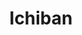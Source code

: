 ---
layout: place
title: "Ichiban"
permalink: /pennsylvania/erie/ichiban.html
stateAbbr: PA
stateName: Pennsylvania
cityName: Erie
seo:
  name: "Ichiban"
  type: Restaurant
  links: null
description: "Ichiban serves delicious sushi in Erie, Pennsylvania. Try fresh Japanese dishes for a great dining experience. "
place_id: ChIJUbPNPeZ9LYgRG_RlJ9-UV6Q
photos:
  - name: >-
      places/ChIJUbPNPeZ9LYgRG_RlJ9-UV6Q/photos/AeeoHcJi-S-U8VHZ74esyegG-Ludq5rtLH1kQgZXMNs9-fCllmTt4dhKGkTMKVpuRQMcscu47B19BEJcHD4EC-4Qhbr9IHn2_XV6YAJG40dXOcOkjiQ2K0BFuUtCukj2mmU0Q-ZXy6VMP0M-V4BFASBM9PAQcgehaqWVaoTpbop_YWkH4Sd9vJ5tRVqS0lrZ1dvgaGLRfLjlNCGZgvF3hNNErOXUEBxZEsv4qWN1ZDfYhxWZZtPRpj5sNVSKAaj8C71tDnAFSDxi5Sxy5eaToH_Gbfza0mopImPye-HGoNmIhDCYHvkkkSBKuG61hqX_R8KrQsfl6KsUojQbi32q5sPC9qYx1rMCAamjGnGret8pXMXUGnahEShGbK2H05MVBYlVmSV-g0pfR314REyaAZVj3eQU1TsKo9S5cqLDhiK5CgGRx4E
    widthPx: 3024
    heightPx: 4032
    authorAttributions:
      - displayName: Bella Abramia
        uri: https://maps.google.com/maps/contrib/108108534007820071483
        photoUri: >-
          https://lh3.googleusercontent.com/a-/ALV-UjUfcFCcrA5fN17453RkEqA4VQ72mHnqvdOnP6d8EDHn9zXT6cKVaQ=s100-p-k-no-mo
    flagContentUri: >-
      https://www.google.com/local/imagery/report/?cb_client=maps_api_places.places_api&image_key=!1e10!2sCIHM0ogKEICAgICmhrKslwE&hl=en-US
    googleMapsUri: >-
      https://www.google.com/maps/place//data=!3m4!1e2!3m2!1sCIHM0ogKEICAgICmhrKslwE!2e10!4m2!3m1!1s0x882d7de63dcdb351:0xa45794df2765f41b
  - name: >-
      places/ChIJUbPNPeZ9LYgRG_RlJ9-UV6Q/photos/AeeoHcJYf3s7jIHuOvGI5h2GnZHYgHk0chbrIzvvddkTw1XJgrmby5oc5OeIbPo-CfzV-AUCQ0lut7QXJv5bP0HB9xW3z63-cKfyHXjDEFzin31NsTe_pIn4l8aljk72C3c2SgQf-U9FSRqnzXqZkI5oZkFliu3N7HE3gu0LCiX1rnXUFmfAnCSJdHRTWyP_0sP1YHrLU7UF0gjsNkK-O-pOqSpcjbl8iwjLA-AnHcSiILALm0M2oF-FPqXx8D07e0KwR9sDdY62IXDuGb0LRPOxUEjRFIIshWm1ZbXuGidnqrJKVk1ZfPb-oSCaH8jj3bkPWDMlu879LeWxVPNdfRLYjUY0Z05p34UrInEpO3Rysp6jZzNpr_r-mbWj3lHzsJ7xH3auX_0QAfvPF2p7ygaNQVVy8WJsS56tkmPoN_7qJjz6xg
    widthPx: 4800
    heightPx: 3600
    authorAttributions:
      - displayName: John Fierst
        uri: https://maps.google.com/maps/contrib/116206606854734484982
        photoUri: >-
          https://lh3.googleusercontent.com/a-/ALV-UjXYieIzaKNcICT-QWb8ONZdGbLI5zI_6gTyLKcl1VI9PfrCBWQCew=s100-p-k-no-mo
    flagContentUri: >-
      https://www.google.com/local/imagery/report/?cb_client=maps_api_places.places_api&image_key=!1e10!2sCIHM0ogKEICAgICaupqyFg&hl=en-US
    googleMapsUri: >-
      https://www.google.com/maps/place//data=!3m4!1e2!3m2!1sCIHM0ogKEICAgICaupqyFg!2e10!4m2!3m1!1s0x882d7de63dcdb351:0xa45794df2765f41b
  - name: >-
      places/ChIJUbPNPeZ9LYgRG_RlJ9-UV6Q/photos/AeeoHcKtzeTPEA-gRUJLbGwvte2ox5bqp0AG21aA37A40AITPdNp_90I2zxCLgfoUSn4rOFfHum6SXfjqkK36rzjID_7Ftw0BqqXCe0rgy4oDWBAw4aCtz_XR6McVQ7zsbGrrgSH1A0qzy2uJhAklEnuDTkBhUnh8WQT074G1ggZ_rFDuIjsJThVKENC9yKOS0OD6QCTFtWctkY0kvWcvAQ_QvwgnmpMSu39SAtwbGa-TWxl_DQfP254pscqMRWuJ327Q1DcNr9OKoyGgd2T2UmRh806Mpf3S5uB9DQRW_I9BtM1xxRGFhzOV7i49kNz2cVwsEpcJAnqAsuR3pcs2aqci4rYvz6rI_H6e1hmrTOG9lshH7pHDdYA7zF4ZcYU3qKJKcHcpKpPDZCUE7YCmMt7o7sBmv11OsJZqwMOyAzwGPj6dg
    widthPx: 4032
    heightPx: 2268
    authorAttributions:
      - displayName: Jon Hall
        uri: https://maps.google.com/maps/contrib/112629663952047177874
        photoUri: >-
          https://lh3.googleusercontent.com/a-/ALV-UjXjWrCej6Utq4gdpIK_YsNJIrAEHfVpyrgPrjGsC3MlyA-exNjGeQ=s100-p-k-no-mo
    flagContentUri: >-
      https://www.google.com/local/imagery/report/?cb_client=maps_api_places.places_api&image_key=!1e10!2sCIHM0ogKEICAgIChyO-AGQ&hl=en-US
    googleMapsUri: >-
      https://www.google.com/maps/place//data=!3m4!1e2!3m2!1sCIHM0ogKEICAgIChyO-AGQ!2e10!4m2!3m1!1s0x882d7de63dcdb351:0xa45794df2765f41b
  - name: >-
      places/ChIJUbPNPeZ9LYgRG_RlJ9-UV6Q/photos/AeeoHcLun_uzmL3gzESa_rlGLdMzaO0Cqfnx9gSfpZ4Q8BSjz3OakhMqgkCBaS1tYMFsTI3bOxZgk50iT9lLN3h3hchgKRM--YDj-9K7wU92Ab0zbxzESxBgEpQyM-HvHtsKE4U5ZMNkWNT5Bf-Bi9CZ3vMObIKaK0dGYrS2cjbRcw1TtIzXwInAqo8rH5ec_J8i-Nho6DypX4FJ6Hz9aZTAyKwsF7LuRK-c7M62QR5ZAQlQdwSGbTU4puwnLLvKt8S3DUskKGPdqusxKFT5j_i2Q33hO2uU6jPxD0lJtW8Gub5K3s8gbe80MM8_7Kqrx7fgsj3Jm_X7RW4YcNAUGntp41yiLfSYVtHPZotNf3cOZfsRbPV6iGrePRiT3rVK6VqPmcqMihVASVmSAX5OdiouiMNxPVIhOzcfRALmZb2z6IEw26Jr
    widthPx: 4032
    heightPx: 3024
    authorAttributions:
      - displayName: Ditte Piil
        uri: https://maps.google.com/maps/contrib/108235370398594083862
        photoUri: >-
          https://lh3.googleusercontent.com/a-/ALV-UjV-wtLc9tOmdEbd9e4LexkcQijI2ayfLNtzCc4Z_aZSmMQWIXGR=s100-p-k-no-mo
    flagContentUri: >-
      https://www.google.com/local/imagery/report/?cb_client=maps_api_places.places_api&image_key=!1e10!2sCIHM0ogKEICAgIDHtfHjqgE&hl=en-US
    googleMapsUri: >-
      https://www.google.com/maps/place//data=!3m4!1e2!3m2!1sCIHM0ogKEICAgIDHtfHjqgE!2e10!4m2!3m1!1s0x882d7de63dcdb351:0xa45794df2765f41b
  - name: >-
      places/ChIJUbPNPeZ9LYgRG_RlJ9-UV6Q/photos/AeeoHcIeayhSAD_QLUDCkh8K6zoJB8zU6TzZ-_Siq0XTh9ZkzXPWlLDef3hL6pqb_EOPrcK573dCglDKLX1EXrPo0Rl1JzVjOEvjyFJ0cehHFseJevF0cHUMFOwx3IugY-r0iHW9rHEiXOmAjGmSsImlmMxwz9Kfj3zeukwtfeMQ8UdNMiqNzkVMI5zuKzFaXhTANAcpNEXy7X4PaY1ZUKOdS4pjO49L__NmLTCsjonV-oBh1w93_0PXqBqLU1O9JLRvFjR8e2HZBO28f2zstxNp5mTUn7uXSeYRleUGCy23wDa3NYlNxUxbd4KKzAZ6tmgxuZvYn-ng4i5XPg9ymYyjCKuHCRyAz83RskTRUiphZcFwp0oojWpDKelk2URvujqrR7hWswOiDBdCAviolFnGlHY17rnAbKj6gBNKvA3OmC9codeo
    widthPx: 4032
    heightPx: 2268
    authorAttributions:
      - displayName: A.J MIC
        uri: https://maps.google.com/maps/contrib/106117030675093697364
        photoUri: >-
          https://lh3.googleusercontent.com/a-/ALV-UjX1RlSW7f1Kb34ZH-K-oTeq7EAf4x9d6Y4uLwtDlUTQXI8yzRG0=s100-p-k-no-mo
    flagContentUri: >-
      https://www.google.com/local/imagery/report/?cb_client=maps_api_places.places_api&image_key=!1e10!2sCIHM0ogKEICAgIDO7oO94AE&hl=en-US
    googleMapsUri: >-
      https://www.google.com/maps/place//data=!3m4!1e2!3m2!1sCIHM0ogKEICAgIDO7oO94AE!2e10!4m2!3m1!1s0x882d7de63dcdb351:0xa45794df2765f41b
  - name: >-
      places/ChIJUbPNPeZ9LYgRG_RlJ9-UV6Q/photos/AeeoHcIafmYU7ZV2HecpjF4XwWaGeHM8p1QI-x45tWTlT52soh91qV9f9H35beASd8Rkc011205REV9BHR-a22SVsUlHWbr3JTRP70GGPM70vQG4LW27ZDSs6-SqChmpB3RDHxFXDe28Bj8IoYYF8FoAnfJ9JFwq7kTVi0jBKRLPcyyRUruwmLjeHyNOw3UrzWn9chXxEkGlGwxlt2tD_Z998N70KKFWJumrarfziGUyntxIuAGLWO_1BW86Uo5TB2FBaJRQhslIr3AqE8JyVyutwws-TdoBBXxQWVp4DJepKNJCyHuT84YXsYsQj0XSxk-vHO6OuqVVKI7QXmkGlpbG1TkSWEKRRLeNlzoYdEYQCIF5In1hTcNBvVGzxvWCz86YEvQ_J3GEGfb2scHAyVTWUbKWZQ72Y0zDYE7imejmLPx9Z9Nb
    widthPx: 4032
    heightPx: 3024
    authorAttributions:
      - displayName: Bella Abramia
        uri: https://maps.google.com/maps/contrib/108108534007820071483
        photoUri: >-
          https://lh3.googleusercontent.com/a-/ALV-UjUfcFCcrA5fN17453RkEqA4VQ72mHnqvdOnP6d8EDHn9zXT6cKVaQ=s100-p-k-no-mo
    flagContentUri: >-
      https://www.google.com/local/imagery/report/?cb_client=maps_api_places.places_api&image_key=!1e10!2sCIHM0ogKEICAgICmhrKsxwE&hl=en-US
    googleMapsUri: >-
      https://www.google.com/maps/place//data=!3m4!1e2!3m2!1sCIHM0ogKEICAgICmhrKsxwE!2e10!4m2!3m1!1s0x882d7de63dcdb351:0xa45794df2765f41b
  - name: >-
      places/ChIJUbPNPeZ9LYgRG_RlJ9-UV6Q/photos/AeeoHcJeQSBUv-IOkFF0zBYm-7KkjdGMe5qd4ADsGktejKl2-yY4SColc82CSKdJfhS9SQYLmljT3o_p2wpjSbUkVMUGhZKk2ZUsNO5dEJ9pd6HHMWOAaxN9IaNLmy0GudEhT3uk8E46GQQGKb7B5mG_bZsdXfYaq_0oCHI_gqYy3yQraz62Vs4mYo9-YqZibWrVk_OBrJKOV-pMqR9JIf1RIGgun8RGWymbgUNZvkf4UIDL3_OmsPbUWzMrGSVs7GkDPwOcqJLPYBpJV0I5MnEd4abJXiSXoXJ6UVZSFpwosLczvd4BXMWPLf9zEwteGepliXu2aFBwSF2q4fxmnMXEutAsXUoR-NwoE2jnzkYCO7ryFUpgq4aTmJlI0PgNvKh7VlCplFkCiRUB2kU-v7XLXw_PQFirvMXkdtIUZeguCez1E5lJ
    widthPx: 4080
    heightPx: 3072
    authorAttributions:
      - displayName: Monica Stanford
        uri: https://maps.google.com/maps/contrib/102500664416864955337
        photoUri: >-
          https://lh3.googleusercontent.com/a-/ALV-UjXSZbPax7GaV0RjKN3vQRl97rNhazGWoVW97xg4Yd9FqzIb2oUuVg=s100-p-k-no-mo
    flagContentUri: >-
      https://www.google.com/local/imagery/report/?cb_client=maps_api_places.places_api&image_key=!1e10!2sCIHM0ogKEICAgICb6erg7gE&hl=en-US
    googleMapsUri: >-
      https://www.google.com/maps/place//data=!3m4!1e2!3m2!1sCIHM0ogKEICAgICb6erg7gE!2e10!4m2!3m1!1s0x882d7de63dcdb351:0xa45794df2765f41b
  - name: >-
      places/ChIJUbPNPeZ9LYgRG_RlJ9-UV6Q/photos/AeeoHcL2BblfTj47FXBV7gtkMD8__KtqDQCUng9d8wKnE5axlbdnSuSpmdO_IezFrgV99pNzIq_OsPsv3KodDGp3LiAhCOO2yE3X60Wr5NXRmttcdAnIsbRIU7Qnm5Rdj654IJ5VNFwg1K0-wL8nGjYdCHSFwzE7fL_1HE0kVoBtV0Z2ozpuOjLLX1fxEG_MERIo0d1YshKQAdvOMjq1NsIdISt_mbagYduLPrZkfEp_95bFqLWQmBbgIaOa18-JnZJee_MD4U16msfHd_xsKA8sIS4vMCWbHXu8syQ_6KfWPfZsVlTl_4O-VIGqGp-ylWbX-gHfBuc2HZGiJFivAQ4CikCVdFr_OXAZkuq370G_FiCBXOUvo4AuaA0sFNQ7_WJo95ezP-VB0zZwGOrKM35nJU5HTi6ThrlUU_v5Bs9YFrW2offm
    widthPx: 1242
    heightPx: 2208
    authorAttributions:
      - displayName: Aleks Fedykiv
        uri: https://maps.google.com/maps/contrib/107794560838080056334
        photoUri: >-
          https://lh3.googleusercontent.com/a/ACg8ocLsPC5psvJcTIWFcXW27ekTuWOtk4q8w4PF-eRiSj-PdTNQvw=s100-p-k-no-mo
    flagContentUri: >-
      https://www.google.com/local/imagery/report/?cb_client=maps_api_places.places_api&image_key=!1e10!2sCIHM0ogKEICAgIDz8aiovQE&hl=en-US
    googleMapsUri: >-
      https://www.google.com/maps/place//data=!3m4!1e2!3m2!1sCIHM0ogKEICAgIDz8aiovQE!2e10!4m2!3m1!1s0x882d7de63dcdb351:0xa45794df2765f41b
  - name: >-
      places/ChIJUbPNPeZ9LYgRG_RlJ9-UV6Q/photos/AeeoHcJAR4oKCwRuH4THTsRqshcT8D9M7Mgmo-aHkjYoc6abpOAkGQCGe-V9WOaM6k6cojSupElpMvEXh-z-JuS8m1pWVQZMRa3e7EfCEMbYfoZtYg_JDpvL-6fgO7WgomVlku5IRfnWRIGHT9dqeFU6I5VkhC5I5RyAb8UCv_purobrN7HXUjrzXDd0KksS9tLVbXd6iBMVLWsrjj0BuJqFxoG26OaoimZTWl9x74qVX_1ZI-1R8LlvtR-_dpy8gn6lYaPXNMhVCWfjtsfLBqGQMRdTy9VZ_VTJv965f-4GfvL4-dd8yXjES57O6D_rfbSXZnD1XGyfbmEJGGkVEw7dHP2vDbYAD-af2t0zL4Wiz1fFWYG3Vb-zdREu2NiiBZbO6xc5AZGZjMcDotK5zFA04uA9CMZ-Z5OPcHHE2FmzV3XzZA
    widthPx: 4000
    heightPx: 3000
    authorAttributions:
      - displayName: Zero X
        uri: https://maps.google.com/maps/contrib/105387955574111320852
        photoUri: >-
          https://lh3.googleusercontent.com/a-/ALV-UjXYzp8_24bi_auZIWWFhVvbDcZ9zQawonDWlMa1d1m4XDunLDA=s100-p-k-no-mo
    flagContentUri: >-
      https://www.google.com/local/imagery/report/?cb_client=maps_api_places.places_api&image_key=!1e10!2sCIHM0ogKEICAgIDDxebaBw&hl=en-US
    googleMapsUri: >-
      https://www.google.com/maps/place//data=!3m4!1e2!3m2!1sCIHM0ogKEICAgIDDxebaBw!2e10!4m2!3m1!1s0x882d7de63dcdb351:0xa45794df2765f41b
  - name: >-
      places/ChIJUbPNPeZ9LYgRG_RlJ9-UV6Q/photos/AeeoHcIA5yP75MO77jbX4_7R8wDP-kAJ9rscQI5gvlh6SWLC2KZdJaPafdUyfnY7G-PQGS_8at13ldzyktJgakvj429HsnXx3aHJn69MkBmQuUAy40ZqNBGXaEBm_UtH2Lga_bU6FwRZqzWtM65m8zc8NDfVL-fljDclf-KvYljtenGi6oawlkvpHKC0gidtjARw-25f6W3LHOzVdRrkPavVWTSF2-WoZjLmEjvDCBH8HFELDRz1dIa-8vvNeEBNNx1I6u3t5MtBaujlbvt02QHI5iYR60QWnMzq5g_zLupweeyAGCyAitA1n0lFjrmuRwAZpeYOgHP6JTIm34wdusm6d5k-ODL4krEAkFtmei07tOMHckoQYlMQL8IwZDd2uwotPGGrwEIU-xTgYTm1icofeej1vZL3XKkiLFGB1BJj5_cfxpv2
    widthPx: 3024
    heightPx: 4032
    authorAttributions:
      - displayName: Cape Fegor
        uri: https://maps.google.com/maps/contrib/107557803113986793416
        photoUri: >-
          https://lh3.googleusercontent.com/a/ACg8ocL2T00Ip7Hh5w2MvVMj9pnBz6Ei4UUy6WagwrSTyarIzbnU=s100-p-k-no-mo
    flagContentUri: >-
      https://www.google.com/local/imagery/report/?cb_client=maps_api_places.places_api&image_key=!1e10!2sCIHM0ogKEICAgICX35qMyQE&hl=en-US
    googleMapsUri: >-
      https://www.google.com/maps/place//data=!3m4!1e2!3m2!1sCIHM0ogKEICAgICX35qMyQE!2e10!4m2!3m1!1s0x882d7de63dcdb351:0xa45794df2765f41b
address: 4041 Buffalo Rd, Erie, PA 16510, USA
street: 4041 Buffalo Rd
city: Erie
state: PA
zip: '16510'
country: USA
neighborhood: null
latitude: '42.143692'
longitude: '-80.007157'
accessibility_options:
  wheelchairAccessibleParking: true
  wheelchairAccessibleEntrance: true
  wheelchairAccessibleRestroom: true
  wheelchairAccessibleSeating: true
business_status: OPERATIONAL
name: Ichiban
google_maps_links:
  directionsUri: >-
    https://www.google.com/maps/dir//''/data=!4m7!4m6!1m1!4e2!1m2!1m1!1s0x882d7de63dcdb351:0xa45794df2765f41b!3e0
  placeUri: https://maps.google.com/?cid=11842097431353619483
  writeAReviewUri: >-
    https://www.google.com/maps/place//data=!4m3!3m2!1s0x882d7de63dcdb351:0xa45794df2765f41b!12e1
  reviewsUri: >-
    https://www.google.com/maps/place//data=!4m4!3m3!1s0x882d7de63dcdb351:0xa45794df2765f41b!9m1!1b1
  photosUri: >-
    https://www.google.com/maps/place//data=!4m3!3m2!1s0x882d7de63dcdb351:0xa45794df2765f41b!10e5
primary_type: Asian Restaurant
opening_hours:
  regular: null
  current: null
secondary_opening_hours:
  regular:
    weekdayDescriptions: null
    type: null
  current:
    weekdayDescriptions: null
    type: null
phone: null
price_level: null
price_range: null
rating: null
rating_count: 0
website: null
reviews: null
parking_options: null
payment_options: null
allow_dogs: null
curbside_pickup: null
delivery: null
dine_in: null
good_for_children: null
good_for_groups: null
good_for_sports: null
live_music: null
menu_for_children: null
outdoor_seating: null
reservable: null
restroom: null
serves_beer: null
serves_breakfast: null
serves_brunch: null
serves_cocktails: null
serves_coffee: null
serves_dinner: null
serves_dessert: null
serves_lunch: null
serves_vegetarian_food: null
serves_wine: null
takeout: null
update_category: essentials
summary: null

---